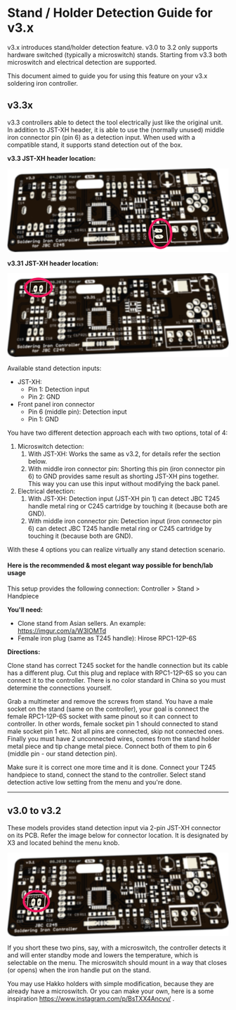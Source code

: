 # Stand / Holder Detection Guide for v3.x

v3.x introduces stand/holder detection feature. v3.0 to 3.2 only supports hardware switched (typically a microswitch) stands. Starting from v3.3 both microswitch and electrical detection are supported. 

This document aimed to guide you for using this feature on your v3.x soldering iron controller.

## v3.3x

v3.3 controllers able to detect the tool electrically just like the original unit. In addition to JST-XH header, it is able to use the (normally unused) middle iron connector pin (pin 6) as a detection input. When used with a compatible stand, it supports stand detection out of the box.

**v3.3 JST-XH header location:**

![standpin-v33](assets/standpin-v33.png)



**v3.31 JST-XH header location:**

![standpin-v331](assets/standpin-v331.png)

Available stand detection inputs:

* JST-XH: 
  * Pin 1: Detection input
  * Pin 2: GND
* Front panel iron connector
  * Pin 6 (middle pin): Detection input
  * Pin 1: GND

You have two different detection approach each with two options, total of 4:

1. Microswitch detection:
   1. With JST-XH: Works the same as v3.2, for details refer the section below.
   2. With middle iron connector pin: Shorting this pin (iron connector pin 6) to GND provides same result as shorting JST-XH pins together. This way you can use this input without modifying the back panel.
2. Electrical detection:
   1. With JST-XH: Detection input (JST-XH pin 1) can detect JBC T245 handle metal ring or C245 cartridge by touching it (because both are GND).
   2. With middle iron connector pin: Detection input (iron connector pin 6) can detect JBC T245 handle metal ring or C245 cartridge by touching it (because both are GND).

With these 4 options you can realize virtually any stand detection scenario. 

#### Here is the recommended & most elegant way possible for bench/lab usage

This setup provides the following connection: Controller > Stand > Handpiece

**You'll need:**

* Clone stand from Asian sellers. An example: https://imgur.com/a/W3IOMTd
* Female iron plug (same as T245 handle): Hirose RPC1-12P-6S

**Directions:**

Clone stand has correct T245 socket for the handle connection but its cable has a different plug. Cut this plug and replace with RPC1-12P-6S so you can connect it to the controller. There is no color standard in China so you must determine the connections yourself. 

Grab a multimeter and remove the screws from stand. You have a male socket on the stand (same on the controller), your goal is connect the female RPC1-12P-6S socket with same pinout so it can connect to controller. In other words, female socket pin 1 should connected to stand male socket pin 1 etc. Not all pins are connected, skip not connected ones. Finally you must have 2 unconnected wires, comes from the stand holder metal piece and tip change metal piece. Connect both of them to pin 6 (middle pin - our stand detection pin). 

Make sure it is correct one more time and it is done. Connect your T245 handpiece to stand, connect the stand to the controller. Select stand detection active low setting from the menu and you're done.



---



## v3.0 to v3.2

These models provides stand detection input via 2-pin JST-XH connector on its PCB. Refer the image below for connector location. It is designated by X3 and located behind the menu knob.

![standpin-v32](assets/standpin-v32.png)

If you short these two pins, say, with a microswitch, the controller detects it and will enter standby mode and lowers the temperature, which is selectable on the menu. The microswitch should mount in a way that closes (or opens) when the iron handle put on the stand.

You may use Hakko holders with simple modification, because they are already have a microswitch. Or you can make your own, here is a some inspiration https://www.instagram.com/p/BsTXX4Ancvv/ .
